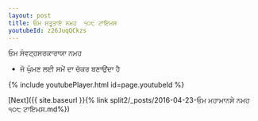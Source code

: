 ```yaml
---
layout: post
title: ਓਮ ਸਤੂਤਾਏ ਨਮਹ  ੧੦੮ ਟਾਇਮਸ
youtubeId: z26JuqQCkzs
---
```

 
 
 ਓਮ ਸੰਵਟ੍ਹਸਰਕਾਰਾਯਾ ਨਮਹ  
 
 -  ਜੋ ਘੁੰਮਣ ਲਈ ਸਮੇਂ ਦਾ ਚੱਕਰ ਬਣਾਉਂਦਾ ਹੈ 
 
  
 
  
 
 
 
 
 
 


{% include youtubePlayer.html id=page.youtubeId %}
 
[Next]({{ site.baseurl }}{% link  split2/_posts/2016-04-23-ਓਮ ਮਹਾਮਾਨਸੇ ਨਮਹ ੧੦੮ ਟਾਇਮਸ.md%})
 
